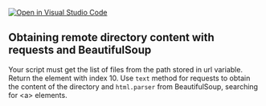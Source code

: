 [![Open in Visual Studio Code](https://classroom.github.com/assets/open-in-vscode-c66648af7eb3fe8bc4f294546bfd86ef473780cde1dea487d3c4ff354943c9ae.svg)](https://classroom.github.com/online_ide?assignment_repo_id=7942012&assignment_repo_type=AssignmentRepo)
## Obtaining remote directory content with requests and BeautifulSoup

Your script must get the list of files from the path stored in url variable. Return the element with index 10.
Use `text` method for requests to obtain the content of the directory and `html.parser` from BeautifulSoup, searching for \<a> elements.
